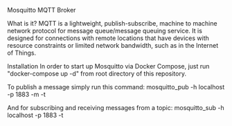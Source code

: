 Mosquitto MQTT Broker

What is it?
MQTT is a lightweight, publish-subscribe, machine to machine network protocol for message queue/message queuing service.
It is designed for connections with remote locations that have devices with resource constraints or limited network bandwidth, such as in the Internet of Things.

Installation
In order to start up Mosquitto via Docker Compose, just run "docker-compose up -d" from root directory of this repository.

To publish a message simply run this command:
mosquitto_pub -h localhost -p 1883 -m <your message> -t <topic name>

And for subscribing and receiving messages from a topic:
mosquitto_sub -h localhost -p 1883 -t <topic name>
